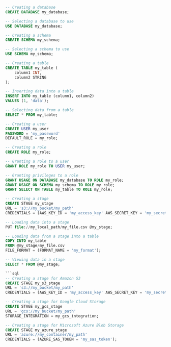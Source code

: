 ```sql
-- Creating a database
CREATE DATABASE my_database;

-- Selecting a database to use
USE DATABASE my_database;

-- Creating a schema
CREATE SCHEMA my_schema;

-- Selecting a schema to use
USE SCHEMA my_schema;

-- Creating a table
CREATE TABLE my_table (
    column1 INT,
    column2 STRING
);

-- Inserting data into a table
INSERT INTO my_table (column1, column2)
VALUES (1, 'data');

-- Selecting data from a table
SELECT * FROM my_table;

-- Creating a user
CREATE USER my_user
PASSWORD = 'my_password'
DEFAULT_ROLE = my_role;

-- Creating a role
CREATE ROLE my_role;

-- Granting a role to a user
GRANT ROLE my_role TO USER my_user;

-- Granting privileges to a role
GRANT USAGE ON DATABASE my_database TO ROLE my_role;
GRANT USAGE ON SCHEMA my_schema TO ROLE my_role;
GRANT SELECT ON TABLE my_table TO ROLE my_role;

-- Creating a stage
CREATE STAGE my_stage
URL = 's3://my_bucket/my_path'
CREDENTIALS = (AWS_KEY_ID = 'my_access_key' AWS_SECRET_KEY = 'my_secret_key');

-- Loading data into a stage
PUT file://my_local_path/my_file.csv @my_stage;

-- Loading data from a stage into a table
COPY INTO my_table
FROM @my_stage/my_file.csv
FILE_FORMAT = (FORMAT_NAME = 'my_format');

-- Viewing data in a stage
SELECT * FROM @my_stage;

```sql
-- Creating a stage for Amazon S3
CREATE STAGE my_s3_stage
URL = 's3://my_bucket/my_path'
CREDENTIALS = (AWS_KEY_ID = 'my_access_key' AWS_SECRET_KEY = 'my_secret_key');

-- Creating a stage for Google Cloud Storage
CREATE STAGE my_gcs_stage
URL = 'gcs://my_bucket/my_path'
STORAGE_INTEGRATION = my_gcs_integration;

-- Creating a stage for Microsoft Azure Blob Storage
CREATE STAGE my_azure_stage
URL = 'azure://my_container/my_path'
CREDENTIALS = (AZURE_SAS_TOKEN = 'my_sas_token');


